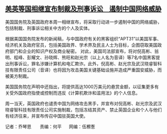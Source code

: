 <!--1711399740000-->
[美英等国相继宣布制裁及刑事诉讼    遏制中国网络威胁](https://www.rfa.org/mandarin/yataibaodao/meiti/lu2-03252024164844.html)
------

<p><span style="font-weight: 400;">美国国务院及英国政府本周一相继宣布，将采取行动进一步遏制中国的网络威胁，包括制裁、刑事诉讼相关中方的个人及实体。 </span></p><p><span style="font-weight: 400;">根据美国国务院发布的新闻稿，与中国政府有关的黑客组织“APT31”以美国军事、经济机关及政府官员，包括美国政界、学术界及民主人士为目标，企图窃取美国政府部门和企业的知识产权及商业秘密。 对此，美国司法部宣布，将对倪高彬、翁明、程峰、彭耀文、孙晓辉、熊旺和赵光宗（以上人名为音译）等7名中国黑客提出刑事诉讼，罪名涉嫌计算机和电汇欺诈。此外，倪高彬、赵光宗及武汉晓睿智科技有限责任公司（音译）也将因为攻击美国关键基础设施并造成严重国安威胁，而被美方制裁。</span></p><p><span style="font-weight: 400;">美国国务院在声明中还指出，将提供高达1000万美元的悬赏金额，以征集更多有关受外国政府指使或控制而违反《计算机欺诈和滥用法》的个人信息。 </span></p><p><span style="font-weight: 400;">周一当天，英国政府也谴责中国为网络攻击黑手，并宣布对倪高彬、赵光宗及武汉晓睿智科技有限责任公司实施制裁，包括冻结其资产、禁止英国企业和个人与他们有经济往来，并宣布传召中国驻英国大使。</span></p><p><span style="font-weight: 400;">记者：乔琴恩       责编：何平      网编：伍檫愙</span></p>
